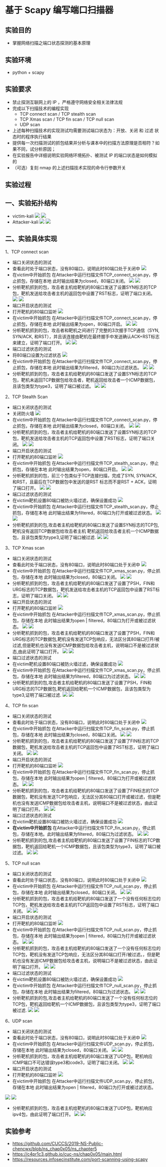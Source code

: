 # 基于 Scapy 编写端口扫描器 #

## 实验目的 ##
- 掌握网络扫描之端口状态探测的基本原理

## 实验环境 ##
- python + scapy

## 实验要求 ##
- 禁止探测互联网上的 IP ，严格遵守网络安全相关法律法规
- 完成以下扫描技术的编程实现
  - TCP connect scan / TCP stealth scan
  - TCP Xmas scan / TCP fin scan / TCP null scan
  - UDP scan
- 上述每种扫描技术的实现测试均需要测试端口状态为：开放、关闭 和 过滤 状态时的程序执行结果
- 提供每一次扫描测试的抓包结果并分析与课本中的扫描方法原理是否相符？如果不同，试分析原因；
- 在实验报告中详细说明实验网络环境拓扑、被测试 IP 的端口状态是如何模拟的
- （可选）复刻 nmap 的上述扫描技术实现的命令行参数开关

## 实验过程 ##
## 一、实验拓扑结构 ##
- victim-kali
![](imgs/1.jpg)
![](imgs/2.jpg)
- Attacker-kali
![](imgs/3.jpg)
![](imgs/4.jpg)
## 二、实验具体实现 ##
1、TCP connect scan
- 端口关闭状态的测试
 - 查看此时处于端口状态，没有80端口，说明此时80端口处于关闭中
![](imgs/6.jpg)
 - 在victim中开始抓包
   在Attacker中运行扫描文件TCP_connect_scan.py，停止抓包，存储在本地
   此时输出结果为closed，80端口关闭。
![](imgs/7.jpg)
![](imgs/8.jpg)
 - 分析靶机抓到的包，攻击者主机给靶机的80端口发送了设置SYN标志的TCP包，靶机发送给攻击者主机的返回包中设置了RST标志，证明了端口关闭。
![](imgs/9.jpg)
![](imgs/10.jpg)
- 端口开启状态的测试
 - 打开靶机的80端口监听
![](imgs/11.jpg)
 - 在victim中开始抓包
   在Attacker中运行扫描文件TCP_connect_scan.py，停止抓包，存储在本地
   此时输出结果为open，80端口开启。
![](imgs/12.jpg)
![](imgs/13.jpg)
 - 分析靶机抓到的包，攻击者和靶机之间进行了完整的3次握手TCP通信（SYN, SYN/ACK, 和RST），并且该连接由靶机在最终握手中发送确认ACK+RST标志来建立，证明了端口打开。
![](imgs/14.jpg)
![](imgs/15.jpg)
- 端口过滤状态的测试
 - 将80端口设置为过滤状态
![](imgs/16.jpg)
 - 在victim中开始抓包
   在Attacker中运行扫描文件TCP_connect_scan.py，停止抓包，存储在本地
   此时输出结果为filtered，80端口为过滤状态。
![](imgs/17.jpg)
![](imgs/18.jpg)
 - 分析靶机抓到的包，攻击者主机给靶机的80端口发送了设置SYN标志的TCP包，靶机未返回TCP数据包给攻击者，靶机返回给攻击者一个ICMP数据包，且该包类型为type3，证明了端口被过滤。
![](imgs/19.jpg)
![](imgs/20.jpg)

 2、TCP Stealth Scan
- 端口关闭状态的测试
 - 关闭防火墙 
![](imgs/21.jpg)
 - 在victim中开始抓包
   在Attacker中运行扫描文件TCP_connect_scan.py，停止抓包，存储在本地
   此时输出结果为closed，80端口关闭。
![](imgs/22.jpg)
![](imgs/23.jpg)
 - 分析靶机抓到的包，攻击者主机给靶机的80端口发送了设置SYN标志的TCP包，靶机发送给攻击者主机的TCP返回包中设置了RST标志，证明了端口关闭。
![](imgs/24.jpg)
![](imgs/25.jpg)
- 端口开启状态的测试
 - 打开靶机的80端口监听
![](imgs/26.jpg)
 - 在victim中开始抓包
   在Attacker中运行扫描文件TCP_stealth_scan.py，停止抓包，存储在本地
   此时输出结果为open，80端口开启。
![](imgs/27.jpg)
![](imgs/28.jpg)
 - 分析靶机抓到的包，前三个包类似于TCP连接扫描，完成了SYN, SYN/ACK, 和RST，且最后在TCP数据包中发送的是RST     标志而不是RST + ACK，证明了端口打开。
![](imgs/29.jpg)
![](imgs/30.jpg)
- 端口过滤状态的测试 
 - 在victim靶机设置80端口被防火墙过滤，确保设置成功
![](imgs/31.jpg)
 - 在victim中开始抓包
   在Attacker中运行扫描文件TCP_stealth_scan.py，停止抓包，存储在本地
   此时输出结果为filtered，80端口为打开或被过滤状态。
![](imgs/32.jpg)
![](imgs/33.jpg)
 - 分析靶机抓到的包,攻击者主机给靶机的80端口发送了设置SYN标志的TCP包,靶机没有返回TCP数据包给攻击者主机
靶机返回给攻击者主机一个ICMP数据包，且该包类型为type3,证明了端口被过滤.
![](imgs/34.jpg)
![](imgs/35.jpg)

 3、TCP Xmas scan
- 端口关闭状态的测试
 - 查看此时处于端口状态，没有80端口，说明此时80端口处于关闭中
![](imgs/36.jpg)
 - 在victim中开始抓包
   在Attacker中运行扫描文件TCP_xmas_scan.py，停止抓包，存储在本地
   此时输出结果为closed，80端口关闭。
![](imgs/37.jpg)
![](imgs/38.jpg)
 - 分析靶机抓到的包，攻击者主机给靶机的80端口发送了设置了PSH，FIN和URG标志的TCP数据包，靶机发送给攻击者主机的TCP返回包中设置了RST标志，证明了端口关闭。
![](imgs/39.jpg)
![](imgs/40.jpg)
- 端口开启状态的测试
 - 打开靶机的80端口监听
![](imgs/41.jpg)
 - 在victim中开始抓包
   在Attacker中运行扫描文件TCP_xmas_scan.py，停止抓包，存储在本地
   此时输出结果为open | filtered，80端口为打开或被过滤状态。
![](imgs/42.jpg)
![](imgs/43.jpg)
 - 分析靶机抓到的包，攻击者主机给靶机的80端口发送了设置了PSH，FIN和URG标志的TCP数据包,靶机没有发送TCP包响应，无法区分其80端口打开/被过滤,但是靶机也没有发送ICMP数据包给攻击者主机，说明端口不是被过滤状态,由此证明了端口打开。
![](imgs/44.jpg)
![](imgs/45.jpg)
- 端口过滤状态的测试 
 - 在victim靶机设置80端口被防火墙过滤，确保设置成功
![](imgs/46.jpg)
 - 在victim中开始抓包
   在Attacker中运行扫描文件TCP_xmas_scan.py，停止抓包，存储在本地
   此时输出结果为filtered，80端口为过滤状态。
![](imgs/47.jpg)
![](imgs/48.jpg)
 - 分析靶机抓到的包,攻击者主机给靶机的80端口发送了设置了PSH，FIN和URG标志的TCP数据包,靶机返回给靶机一个ICMP数据包，且该包类型为type3,证明了端口被过滤.
![](imgs/49.jpg)
![](imgs/50.jpg)

4、TCP fin scan
- 端口关闭状态的测试
 - 查看此时处于端口状态，没有80端口，说明此时80端口处于关闭中
![](imgs/51.jpg)
 - 在victim中开始抓包
   在Attacker中运行扫描文件TCP_fin_scan.py，停止抓包，存储在本地
   此时输出结果为closed，80端口关闭。
![](imgs/52.jpg)
![](imgs/53.jpg)
 - 分析靶机抓到的包，攻击者主机给靶机的80端口发送了设置了FIN标志的TCP数据包，靶机发送给攻击者主机的TCP返回包中设置了RST标志，证明了端口关闭。
![](imgs/54.jpg)
![](imgs/55.jpg)
- 端口开启状态的测试
 - 打开靶机的80端口监听
![](imgs/56.jpg)
 - 在victim中开始抓包
   在Attacker中运行扫描文件TCP_fin_scan.py，停止抓包，存储在本地
   此时输出结果为open | filtered，80端口为打开或被过滤状态。
![](imgs/57.jpg)
![](imgs/58.jpg)
 - 分析靶机抓到的包，攻击者主机给靶机的80端口发送了设置了FIN标志的TCP数据包，靶机没有发送TCP包响应，无法区分其80端口打开或被过滤，但是靶机也没有发送ICMP数据包给攻击者主机，说明端口不是被过滤状态，由此证明了端口打开。
![](imgs/59.jpg)
![](imgs/60.jpg)
- 端口过滤状态的测试 
 - 在victim靶机设置80端口被防火墙过滤，确保设置成功
![](imgs/61.jpg)
 - **在victim中开始抓包**
   在Attacker中运行扫描文件TCP_fin_scan.py，停止抓包，存储在本地。此时输出结果为filtered，80端口为过滤状态。
![](imgs/62.jpg)
![](imgs/63.jpg)
 - 分析靶机抓到的包,攻击者主机给靶机的80端口发送了设置了FIN标志的TCP数据包，靶机返回给靶机一个ICMP数据包，且该包类型为type3，证明了端口被过滤。
![](imgs/64.jpg)
![](imgs/65.jpg)

5、TCP null scan
- 端口关闭状态的测试
 - 查看此时处于端口状态，没有80端口，说明此时80端口处于关闭中
![](imgs/66.jpg)
 - 在victim中开始抓包
   在Attacker中运行扫描文件TCP_null_scan.py，停止抓包，存储在本地
   此时输出结果为closed，80端口关闭。
![](imgs/67.jpg)
![](imgs/68.jpg)
 - 分析靶机抓到的包，攻击者主机给靶机的80端口发送了一个没有任何标志位的TCP包，靶机发送给攻击者主机的TCP返回包中设置了RST标志，证明了端口关闭。
![](imgs/69.jpg)
![](imgs/70.jpg)
- 端口开启状态的测试
 - 打开靶机的80端口监听
![](imgs/71.jpg)
 - 在victim中开始抓包
   在Attacker中运行扫描文件TCP_null_scan.py，停止抓包，存储在本地
   此时输出结果为open | filtered，80端口为打开或被过滤状态。
![](imgs/72.jpg)
![](imgs/73.jpg)
 - 分析靶机抓到的包，攻击者主机给靶机的80端口发送了一个没有任何标志位的TCP包，靶机没有发送TCP包响应，无法区分其80端口打开/被过滤。，但是靶机也没有发送ICMP数据包给攻击者主机，说明端口不是被过滤状态，由此证明了端口打开。
![](imgs/74.jpg)
![](imgs/75.jpg)
- 端口过滤状态的测试 
 - 在victim靶机设置80端口被防火墙过滤，确保设置成功
![](imgs/76.jpg)
 - 在victim中开始抓包
   在Attacker中运行扫描文件TCP_null_scan.py，停止抓包，存储在本地
   此时输出结果为filtered，80端口为过滤状态。
![](imgs/77.jpg)
![](imgs/78.jpg)
 - 分析靶机抓到的包,攻击者主机给靶机的80端口发送了一个没有任何标志位的TCP包，靶机返回给靶机一个ICMP数据包，且该包类型为type3，证明了端口被过滤.
![](imgs/79.jpg)
![](imgs/80.jpg)

6、UDP scan
- 端口关闭状态的测试
 - 查看此时处于端口状态，没有80端口，说明此时80端口处于关闭中
![](imgs/81.jpg)
 - 在victim中开始抓包
   在Attacker中运行扫描文件UDP_scan.py，停止抓包，存储在本地
   此时输出结果为closed，80端口关闭。
![](imgs/82.jpg)
![](imgs/83.jpg)
 - 分析靶机抓到的包，攻击者主机给靶机的80端口发送了UDP包，靶机响应ICMP端口不可达错误type3和code3，证明了端口关闭。
![](imgs/84.jpg)
![](imgs/85.jpg)
- 端口开启状态的测试
 - 打开靶机的80端口监听
![](imgs/86.jpg)
 - 在victim中开始抓包
   在Attacker中运行扫描文件UDP_scan.py，停止抓包，存储在本地
   此时输出结果为open | filtered，80端口为打开或被过滤状态。

![](imgs/87.jpg)
![](imgs/88.jpg)

 - 分析靶机抓到的包，攻击者主机给靶机的80端口发送了UDP包，靶机响应ipv4包，由此证明了端口打开。
![](imgs/89.jpg)
![](imgs/90.jpg)



## 实验参考 ##
- https://github.com/CUCCS/2019-NS-Public-chencwx/blob/ns_chap0x05/ns_chapter5
- https://c4pr1c3.github.io/cuc-ns/chap0x05/main.html
- https://resources.infosecinstitute.com/port-scanning-using-scapy